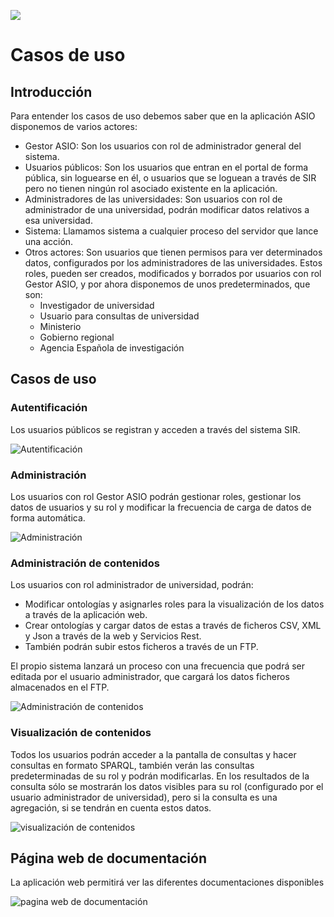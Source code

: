 ![](.\images\logos_feder.png)

# Casos de uso



## Introducción



Para entender los casos de uso debemos saber que en la aplicación ASIO disponemos de varios actores:

- Gestor ASIO: Son los usuarios con rol de administrador general del sistema.
- Usuarios públicos: Son los usuarios que entran en el portal de forma pública, sin loguearse en él, o usuarios que se loguean a través de SIR pero no tienen ningún rol asociado existente en la aplicación.
- Administradores de las universidades: Son usuarios con rol de administrador de una universidad, podrán modificar datos relativos a esa universidad.
- Sistema: Llamamos sistema a cualquier proceso del servidor que lance una acción. 
- Otros actores: Son usuarios que tienen permisos para ver determinados datos, configurados por los administradores de las universidades. Estos roles, pueden ser creados, modificados y borrados por usuarios con rol Gestor ASIO, y por ahora disponemos de unos predeterminados, que son:
  - Investigador de universidad
  - Usuario para consultas de universidad
  - Ministerio
  - Gobierno regional
  - Agencia Española de investigación



## Casos de uso

### Autentificación

Los usuarios públicos se registran y acceden a través del sistema SIR.

![Autentificación](./images/casos-de-uso/autentificacion.JPG)



### Administración

Los usuarios con rol Gestor ASIO podrán gestionar roles, gestionar los datos de usuarios y su rol y modificar la frecuencia de carga de datos de forma automática.

![Administración](./images/casos-de-uso/administracion-de-usuarios.JPG)



### Administración de contenidos

Los usuarios con rol administrador de universidad, podrán: 

- Modificar ontologías y asignarles roles para la visualización de los datos a través de la aplicación web.
- Crear ontologías y cargar datos de estas a través de ficheros CSV, XML y Json a través de la web y Servicios Rest.
- También podrán subir estos ficheros a través de un FTP.

El propio sistema lanzará un proceso con una frecuencia que podrá ser editada por el usuario administrador, que cargará los datos ficheros almacenados en el FTP.

![Administración de contenidos](./images/casos-de-uso/administracion-de-contenidos.JPG)



### Visualización de contenidos

Todos los usuarios podrán acceder a la pantalla de consultas y hacer consultas en formato SPARQL, también verán las consultas predeterminadas de su rol y podrán modificarlas. En los resultados de la consulta sólo se mostrarán los datos visibles para su rol (configurado por el usuario administrador de universidad), pero si la consulta es una agregación, si se tendrán en cuenta estos datos.

![visualización de contenidos](./images/casos-de-uso/visualizacion-de-contenidos.JPG)



## Página web de documentación

La aplicación web permitirá ver las diferentes documentaciones disponibles 

![pagina web de documentación](./images/casos-de-uso/pagina-web-de-documentacion.JPG)